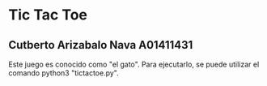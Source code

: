 # Tic Tac Toe

## Cutberto Arizabalo Nava A01411431 

Este juego es conocido como "el gato". 
Para ejecutarlo, se puede utilizar el comando python3 "tictactoe.py".





